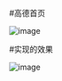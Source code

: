 #高德首页


![image](https://github.com/yixiaolunhui/FGaoDeIndexDemo/blob/master/gif/gaode.gif?raw=true)

#实现的效果

![image](https://github.com/yixiaolunhui/FGaoDeIndexDemo/blob/master/gif/fgaode.gif?raw=true)
